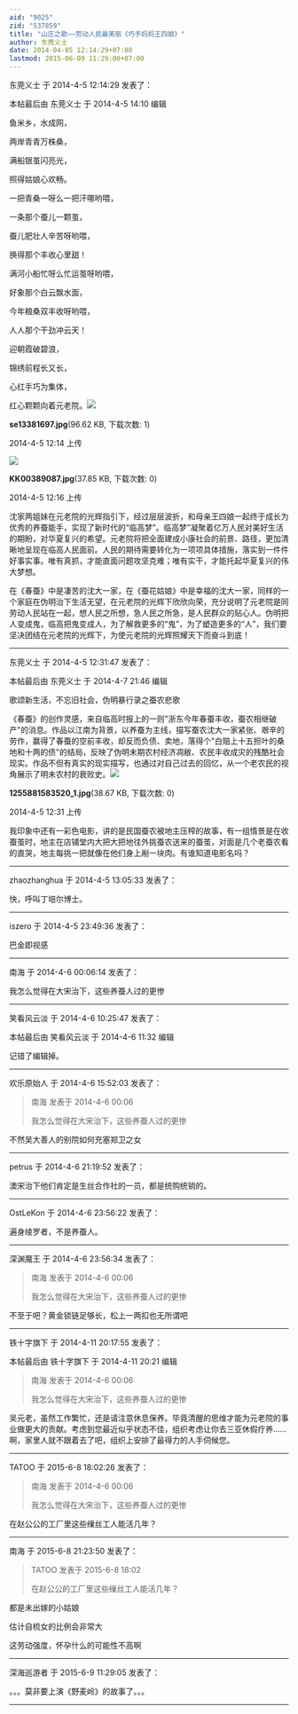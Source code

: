 ```yaml
---
aid: "9025"
zid: "537859"
title: "山庄之歌——劳动人民最美丽《巧手妈妈王四娘》"
author: 东莞义士
date: 2014-04-05 12:14:29+07:00
lastmod: 2015-06-09 11:29:00+07:00
---
```


东莞义士 于 2014-4-5 12:14:29 发表了：

本帖最后由 东莞义士 于 2014-4-5 14:10 编辑

鱼米乡，水成网，

两岸青青万株桑，

满船银茧闪亮光，

照得姑娘心欢畅。

一把青桑一呀么一把汗哪哟喂，

一条那个蚕儿一颗茧，

蚕儿肥壮人辛苦呀哟喂，

换得那个丰收心里甜！

满河小船忙呀么忙运茧呀哟喂，

好象那个白云飘水面，

今年粮桑双丰收呀哟喂，

人人那个干劲冲云天！

迎朝霞破碧浪，

锦绣前程长又长，

心红手巧为集体，

红心颗颗向着元老院。![](/9025/121414jzvd0ttvjvt33zmv.jpg)

**se13381697.jpg**(96.62 KB, 下载次数: 1)

2014-4-5 12:14 上传

![](/9025/121614jnz33gbajnjpze8i.jpg)

**KK00389087.jpg**(37.85 KB, 下载次数: 0)

2014-4-5 12:16 上传

沈家两姐妹在元老院的光辉指引下，经过层层波折，和母亲王四娘一起终于成长为优秀的养蚕能手，实现了新时代的“临高梦”。临高梦”凝聚着亿万人民对美好生活的期盼，对华夏复兴的希望。元老院将把全面建成小康社会的前景、路径，更加清晰地呈现在临高人民面前。人民的期待需要转化为一项项具体措施，落实到一件件好事实事。唯有真抓，才能直面问题攻坚克难；唯有实干，才能托起华夏复兴的伟大梦想。

在《春蚕》中是凄苦的沈大一家，在《蚕花姑娘》中是幸福的沈大一家，同样的一个家庭在伪明治下生活无望，在元老院的光辉下欣欣向荣，充分说明了元老院是同劳动人民站在一起，想人民之所想，急人民之所急，是人民群众的贴心人。伪明把人变成鬼，临高把鬼变成人，为了解救更多的“鬼”，为了塑造更多的“人”，我们要坚决团结在元老院的光辉下，为使元老院的光辉照耀天下而奋斗到底！

---

东莞义士 于 2014-4-5 12:31:47 发表了：

本帖最后由 东莞义士 于 2014-4-7 21:46 编辑

歌颂新生活，不忘旧社会，伪明暴行录之蚕农悲歌

《春蚕》的创作灵感，来自临高时报上的一则"浙东今年春蚕丰收，蚕农相继破产"的消息。作品以江南为背景，以养蚕为主线，描写蚕农沈大一家紧张、艰辛的劳作，赢得了春蚕的空前丰收，却反而负债、卖地，落得个"白赔上十五担叶的桑地和十两的债"的结局，反映了伪明未期农村经济凋敝、农民丰收成灾的残酷社会现实。作品不但有真实的现实描写，也通过对自己过去的回忆，从一个老农民的视角展示了明未农村的衰败史。![](/9025/123143lb66nzp03n9qee2m.jpg)

**1255881583520_1.jpg**(38.67 KB, 下载次数: 0)

2014-4-5 12:31 上传

我印象中还有一彩色电影，讲的是民国蚕农被地主压榨的故事，有一组情景是在收蚕茧时，地主在店铺堂内大把大把地往外挑蚕农送来的蚕茧，对面是几个老蚕农看的直哭，地主每挑一把就像在他们身上剐一块肉。有谁知道电影名吗？

---

zhaozhanghua 于 2014-4-5 13:05:33 发表了：

快，呼叫丁培尔博士。

---

iszero 于 2014-4-5 23:49:36 发表了：

巴金即视感

---

南海 于 2014-4-6 00:06:14 发表了：

我怎么觉得在大宋治下，这些养蚕人过的更惨

---

笑看风云淡 于 2014-4-6 10:25:47 发表了：

本帖最后由 笑看风云淡 于 2014-4-6 11:32 编辑

记错了编辑掉。

---

欢乐原始人 于 2014-4-6 15:52:03 发表了：

> 南海 发表于 2014-4-6 00:06
>
> 我怎么觉得在大宋治下，这些养蚕人过的更惨

不然吴大善人的别院如何充塞郑卫之女

---

petrus 于 2014-4-6 21:19:52 发表了：

澳宋治下他们肯定是生丝合作社的一员，都是统购统销的。

---

OstLeKon 于 2014-4-6 23:56:22 发表了：

遍身绫罗者，不是养蚕人。

---

深渊魔王 于 2014-4-6 23:56:34 发表了：

> 南海 发表于 2014-4-6 00:06
>
> 我怎么觉得在大宋治下，这些养蚕人过的更惨

不至于吧？黄金锁链足够长，松上一两扣也无所谓吧

---

铁十字旗下 于 2014-4-11 20:17:55 发表了：

本帖最后由 铁十字旗下 于 2014-4-11 20:21 编辑

> 南海 发表于 2014-4-6 00:06
>
> 我怎么觉得在大宋治下，这些养蚕人过的更惨

吴元老，虽然工作繁忙，还是请注意休息保养。毕竟清醒的思维才能为元老院的事业做更大的贡献。考虑到您最近似乎状态不佳，组织考虑让你去三亚休假疗养……啊，家里人就不跟着去了吧，组织上安排了最得力的人手伺候您。

---

TATOO 于 2015-6-8 18:02:26 发表了：

> 南海 发表于 2014-4-6 00:06
>
> 我怎么觉得在大宋治下，这些养蚕人过的更惨

在赵公公的工厂里这些缫丝工人能活几年？

---

南海 于 2015-6-8 21:23:50 发表了：

> TATOO 发表于 2015-6-8 18:02
>
> 在赵公公的工厂里这些缫丝工人能活几年？

都是未出嫁的小姑娘

估计自梳女的比例会非常大

这劳动强度，怀孕什么的可能性不高啊

---

深海巡游者 于 2015-6-9 11:29:05 发表了：

。。。莫非要上演《野麦岭》的故事了。。。

---
